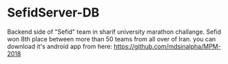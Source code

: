 # SefidServer-DB
Backend side of "Sefid" team in sharif university marathon challange.
Sefid won 8th place between more than 50 teams from all over of Iran.
you can download it's android app from here:
https://github.com/mdsinalpha/MPM-2018
